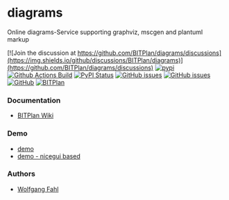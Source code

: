 # diagrams
Online diagrams-Service supporting graphviz, mscgen and plantuml markup

[![Join the discussion at https://github.com/BITPlan/diagrams/discussions](https://img.shields.io/github/discussions/BITPlan/diagrams)](https://github.com/BITPlan/diagrams/discussions)
[![pypi](https://img.shields.io/pypi/pyversions/online-diagrams)](https://pypi.org/project/online-diagrams/)
[![Github Actions Build](https://github.com/BITPlan/diagrams/workflows/build.yml/badge.svg)](https://github.com/BITPlan/diagrams/workflows/build.yml)
[![PyPI Status](https://img.shields.io/pypi/v/online-diagrams.svg)](https://pypi.python.org/pypi/online-diagrams/)
[![GitHub issues](https://img.shields.io/github/issues/BITPlan/diagrams.svg)](https://github.com/BITPlan/diagrams/issues)
[![GitHub issues](https://img.shields.io/github/issues-closed/BITPlan/diagrams.svg)](https://github.com/BITPlan/diagrams/issues/?q=is%3Aissue+is%3Aclosed)
[![GitHub](https://img.shields.io/github/license/BITPlan/diagrams.svg)](https://www.apache.org/licenses/LICENSE-2.0)
[![BITPlan](http://wiki.bitplan.com/images/wiki/thumb/3/38/BITPlanLogoFontLessTransparent.png/198px-BITPlanLogoFontLessTransparent.png)](http://www.bitplan.com)

### Documentation
* [BITPlan Wiki](http://wiki.bitplan.com/index.php/Diagrams)

### Demo
* [demo](http://diagrams.bitplan.com)
* [demo - nicegui based](http://diagrams2.bitplan.com)

### Authors
* [Wolfgang Fahl](http://www.bitplan.com/Wolfgang_Fahl)
